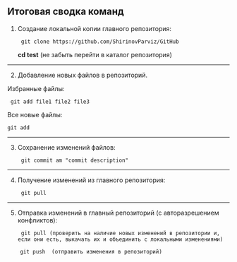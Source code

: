 ## **Итоговая сводка команд**

1. Создание локальной копии главного репозитория: 
    
        git clone https://github.com/ShirinovParviz/GitHub
    
    **cd test**  (не забыть перейти в каталог репозитория)
------
2. Добавление новых файлов в репозиторий. 

Избранные файлы: 

     git add file1 file2 file3

Все новые файлы: 

    git add
-----
3. Сохранение изменений файлов: 

        git commit ­am "commit description" 
-----
4. Получение изменений из главного репозитория: 

        git pull
-----
5. Отправка изменений в главный репозиторий (с авторазрешением конфликтов):

        git pull (проверить на наличие новых изменений в репозитории и, если они есть, выкачать их и объединить с локальными изменениями)
>
        git push  (отправить изменения в репозиторий)